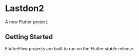 # Lastdon2

A new Flutter project.

## Getting Started

FlutterFlow projects are built to run on the Flutter _stable_ release.
